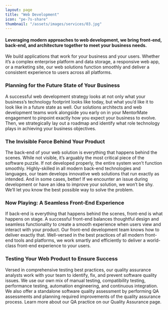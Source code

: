 ```yaml
---
layout: page
title: "Web Development"
icon: "pe-7s-share"
thumbnail: "/assets/images/services/03.jpg"
---
```


<h4>Leveraging modern approaches to web development, we bring front-end, back-end, and architecture together to meet your business needs.</h4>

<p>We build applications that work for your business and your users. Whether it’s a complex enterprise platform and data storage, a responsive web app, or a marketing site, our web solutions function smoothly and deliver a consistent experience to users across all platforms.</p>

<h3>Planning for the Future State of Your Business</h3>

<p>A successful web development strategy looks at not only what your business’s technology footprint looks like today, but what you’d like it to look like in a future state as well. Our solutions architects and web development teams work alongside you early on in your MentorMate engagement to pinpoint exactly how you expect your business to evolve. Then, we strategically lay out a roadmap and identify what role technology plays in achieving your business objectives.</p>

<h3>The Invisible Force Behind Your Product</h3>

<p>The back-end of your web solution is everything that happens behind the scenes. While not visible, it’s arguably the most critical piece of the software puzzle. If not developed properly, the entire system won’t function smoothly. Highly-skilled in all modern back-end technologies and languages, our team develops innovative web solutions that run exactly as intended. And in some cases, better! If we encounter an issue during development or have an idea to improve your solution, we won’t be shy. We’ll let you know the best possible way to solve the problem.</p>

<h3>Now Playing: A Seamless Front-End Experience</h3>

<p>If back-end is everything that happens behind the scenes, front-end is what happens on stage. A successful front-end balances thoughtful design and seamless functionality to create a smooth experience when users view and interact with your product. Our front-end development team knows how to deliver exactly that. Well-versed in the best practices of all modern front-end tools and platforms, we work smartly and efficiently to deliver a world-class front-end experience to your users.</p>

<h3>Testing Your Web Product to Ensure Success</h3>

<p>Versed in comprehensive testing best practices, our quality assurance analysts work with your team to identify, fix, and prevent software quality issues. We use our own mix of manual testing, compatibility testing, performance testing, automation engineering, and continuous integration. We also offer a standalone software quality assessment by performing QA assessments and planning required improvements of the quality assurance process. Learn more about our QA practice on our Quality Assurance page.</p>


